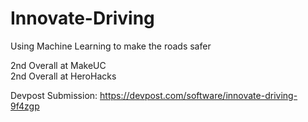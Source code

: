 # Innovate-Driving
Using Machine Learning to make the roads safer

2nd Overall at MakeUC
<br/>
2nd Overall at HeroHacks

 
Devpost Submission: https://devpost.com/software/innovate-driving-9f4zgp
